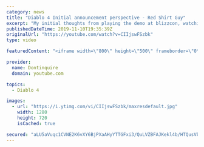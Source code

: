 ```yaml
---
category: news
title: "Diablo 4 Initial announcement perspective - Red Shirt Guy"
excerpt: "My initial thoughts from playing the demo at blizzcon, watching the developer interviews, and listening to the wacky Q&A from the systems and features panel."
publishedDateTime: 2019-11-10T19:35:39Z
originalUrl: "https://youtube.com/watch?v=CIIjswFSzbk"
type: video

featuredContent: "<iframe width=\"800\" height=\"500\" frameborder=\"0\" src=\"https://www.youtube.com/embed/CIIjswFSzbk\" allow=\"accelerometer; autoplay; encrypted-media; gyroscope; picture-in-picture\" allowfullscreen></iframe>"

provider:
  name: Dontinquire
  domain: youtube.com

topics:
  - Diablo 4

images:
  - url: "https://i.ytimg.com/vi/CIIjswFSzbk/maxresdefault.jpg"
    width: 1280
    height: 720
    isCached: true

secured: "aLU5aVuqc1CVNE2K6vXY6BjPXaAHyYTTGFxi3/QuLVZBFAJKekl4b/HTQusVbEtcS47X2sIVfL/GGm6Oy4mgOlFlRle78TlBSUN1DFRfvo7c41l4jQ7C6LSoU1mY+J4amx5BD3KOUDBYEHPtUkj3L56bIcQsYHp1Jkz4aPk+hjMayPI5ZPP6HrkaXQQ/8svoRF5FFlTDxe2610PaUJMSgy2v6/cEOHkueEidcobKbPNqVkV5k0SVUHiBtIOsX60vKReUNTmjpKDel0ngE3Q3tlbiWv/HtWNuxDujMyqOPwYCNzmvAVn89g5HVVtyJh2npJd2+ScovcLYeUydG/1VzKCgUrQyq4M836vo7AIhUEllC3iiQmzF5JKfm6pyMor7lsf4UpnQi035LKSnJRPhm9WuF9tWDyQQfCTiDLoQrpUnbk5SClbnUQ3t1XlvpdRS;ZuP5gL6dztngzHKuOOOzGg=="
---
```


